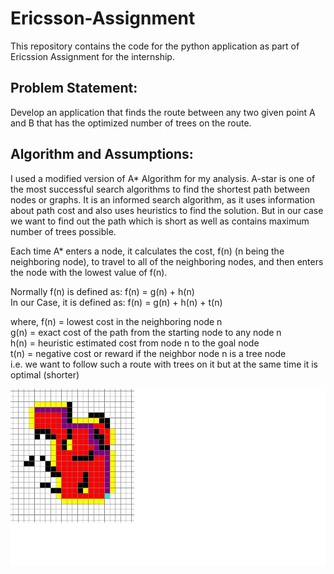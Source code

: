 # Ericsson-Assignment
 
This repository contains the code for the python application as part of Ericssion Assignment for the internship.

## Problem Statement: 

Develop an application that finds the route between any two given point A and B that has the optimized number of trees on the route. 

## Algorithm and Assumptions:

I used a modified version of A* Algorithm for my analysis. A-star is one of the most successful search algorithms to find the shortest path between nodes or graphs. It is an informed search algorithm, as it uses information about path cost and also uses heuristics to find the solution. But in our case we want to find out the path which is short as well as contains maximum number of trees possible.

Each time A* enters a node, it calculates the cost, f(n) (n being the neighboring node), to travel to all of the neighboring nodes, and then enters the node with the lowest value of f(n).

Normally f(n) is defined as:     f(n) = g(n) + h(n) <br />
In our Case, it is defined as:   f(n) = g(n) + h(n) + t(n)

where, f(n) = lowest cost in the neighboring node n <br />
	   g(n) = exact cost of the path from the starting node to any node n <br />
	   h(n) = heuristic estimated cost from node n to the goal node <br />
	   t(n) = negative cost or reward if the neighbor node n is a tree node <br />
	   i.e. we want to follow such a route with trees on it but at the same time it is optimal (shorter) 



![Alt text](https://github.com/princeagarwal12/Ericsson-Assign/blob/main/example.jpg?raw=true "Example")